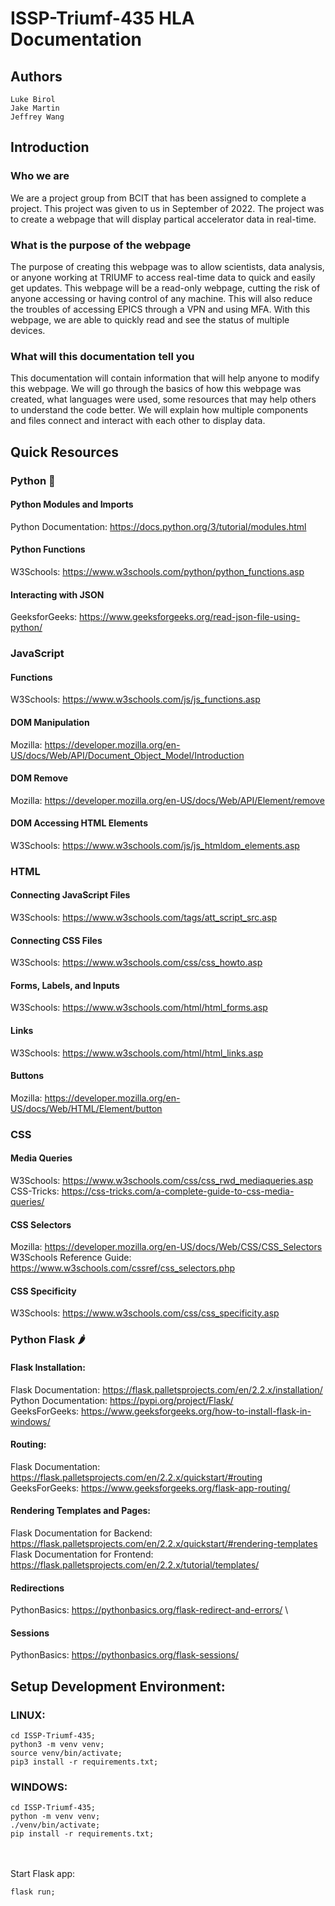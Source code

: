 # ISSP-Triumf-435 HLA Documentation
## Authors
    Luke Birol
    Jake Martin
    Jeffrey Wang

## Introduction

### Who we are
We are a project group from BCIT that has been assigned to complete a project. This project was given to us in September of 2022. The project was to create a webpage that will display partical accelerator data in real-time. 

### What is the purpose of the webpage
The purpose of creating this webpage was to allow scientists, data analysis, or anyone working at TRIUMF to access real-time data to quick and easily get updates. This webpage will be a read-only webpage, cutting the risk of anyone accessing or having control of any machine. This will also reduce the troubles of accessing EPICS through a VPN and using MFA. With this webpage, we are able to quickly read and see the status of multiple devices. 

### What will this documentation tell you
This documentation will contain information that will help anyone to modify this webpage. We will go through the basics of how this webpage was created, what languages were used, some resources that may help others to understand the code better. We will explain how multiple components and files connect and interact with each other to display data. 





## Quick Resources

### Python :snake:
#### Python Modules and Imports
Python Documentation: https://docs.python.org/3/tutorial/modules.html 

#### Python Functions 
W3Schools: https://www.w3schools.com/python/python_functions.asp

#### Interacting with JSON
GeeksforGeeks: https://www.geeksforgeeks.org/read-json-file-using-python/



### JavaScript

#### Functions
W3Schools: https://www.w3schools.com/js/js_functions.asp

#### DOM Manipulation
Mozilla: https://developer.mozilla.org/en-US/docs/Web/API/Document_Object_Model/Introduction

#### DOM Remove
Mozilla: https://developer.mozilla.org/en-US/docs/Web/API/Element/remove 

#### DOM Accessing HTML Elements 
W3Schools: https://www.w3schools.com/js/js_htmldom_elements.asp





### HTML

#### Connecting JavaScript Files
W3Schools: https://www.w3schools.com/tags/att_script_src.asp

#### Connecting CSS Files
W3Schools: https://www.w3schools.com/css/css_howto.asp

#### Forms, Labels, and Inputs
W3Schools: https://www.w3schools.com/html/html_forms.asp 

#### Links 
W3Schools: https://www.w3schools.com/html/html_links.asp

#### Buttons
Mozilla: https://developer.mozilla.org/en-US/docs/Web/HTML/Element/button

 
 
 

### CSS

#### Media Queries

W3Schools: https://www.w3schools.com/css/css_rwd_mediaqueries.asp
\
CSS-Tricks: https://css-tricks.com/a-complete-guide-to-css-media-queries/ 

#### CSS Selectors 

Mozilla: https://developer.mozilla.org/en-US/docs/Web/CSS/CSS_Selectors
\
W3Schools Reference Guide: https://www.w3schools.com/cssref/css_selectors.php 

#### CSS Specificity 
W3Schools: https://www.w3schools.com/css/css_specificity.asp


### Python Flask :hot_pepper:

#### Flask Installation: 
Flask Documentation: https://flask.palletsprojects.com/en/2.2.x/installation/
\
Python Documentation: https://pypi.org/project/Flask/ 
\
GeeksForGeeks: https://www.geeksforgeeks.org/how-to-install-flask-in-windows/ 

#### Routing: 
Flask Documentation: https://flask.palletsprojects.com/en/2.2.x/quickstart/#routing
\
GeeksForGeeks: https://www.geeksforgeeks.org/flask-app-routing/


#### Rendering Templates and Pages:
Flask Documentation for Backend: https://flask.palletsprojects.com/en/2.2.x/quickstart/#rendering-templates
\
Flask Documentation for Frontend: https://flask.palletsprojects.com/en/2.2.x/tutorial/templates/ 


#### Redirections
PythonBasics: https://pythonbasics.org/flask-redirect-and-errors/
\
#### Sessions
PythonBasics: https://pythonbasics.org/flask-sessions/


## Setup Development Environment:

### LINUX:  
    cd ISSP-Triumf-435;
    python3 -m venv venv;
    source venv/bin/activate;
    pip3 install -r requirements.txt;
    

### WINDOWS: 
    cd ISSP-Triumf-435;
    python -m venv venv; 
    ./venv/bin/activate;
    pip install -r requirements.txt;



\
\
Start Flask app:

    flask run;

